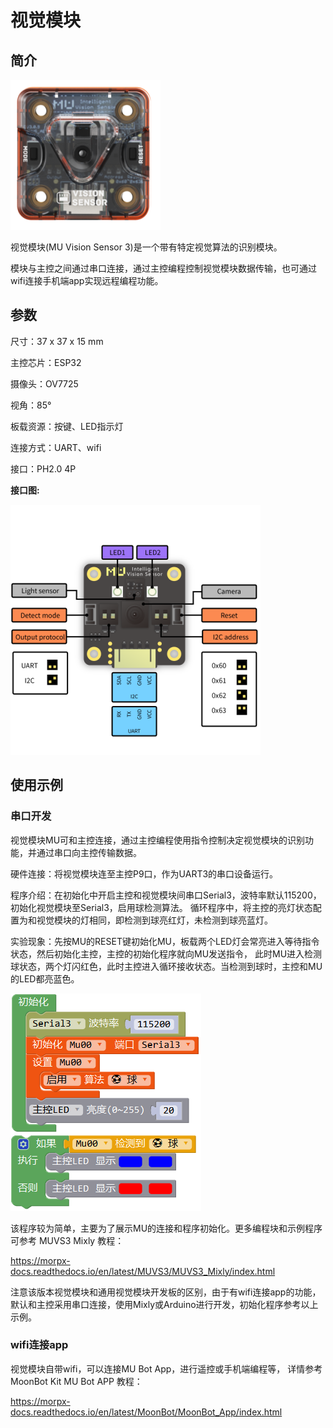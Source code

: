 # 视觉模块

## 简介

![](./images/render_MUVS3.png)

视觉模块(MU Vision Sensor 3)是一个带有特定视觉算法的识别模块。

模块与主控之间通过串口连接，通过主控编程控制视觉模块数据传输，也可通过wifi连接手机端app实现远程编程功能。

## 参数

尺寸：37 x 37 x 15 mm

主控芯片：ESP32

摄像头：OV7725

视角：85°

板载资源：按键、LED指示灯

连接方式：UART、wifi

接口：PH2.0 4P

**接口图:**

![](./images/pinout_MUVS3.png)

## 使用示例

### 串口开发

视觉模块MU可和主控连接，通过主控编程使用指令控制决定视觉模块的识别功能，并通过串口向主控传输数据。

硬件连接：将视觉模块连至主控P9口，作为UART3的串口设备运行。

程序介绍：在初始化中开启主控和视觉模块间串口Serial3，波特率默认115200，初始化视觉模块至Serial3，启用球检测算法。
循环程序中，将主控的亮灯状态配置为和视觉模块的灯相同，即检测到球亮红灯，未检测到球亮蓝灯。

实验现象：先按MU的RESET键初始化MU，板载两个LED灯会常亮进入等待指令状态，然后初始化主控，主控的初始化程序就向MU发送指令，
此时MU进入检测球状态，两个灯闪红色，此时主控进入循环接收状态。当检测到球时，主控和MU的LED都亮蓝色。

![](./images/Mixly_example_MUVS3_balldetect.png)

该程序较为简单，主要为了展示MU的连接和程序初始化。更多编程块和示例程序可参考
MUVS3 Mixly 教程：

<https://morpx-docs.readthedocs.io/en/latest/MUVS3/MUVS3_Mixly/index.html>

注意该版本视觉模块和通用视觉模块开发板的区别，由于有wifi连接app的功能，默认和主控采用串口连接，使用Mixly或Arduino进行开发，初始化程序参考以上示例。

### wifi连接app

视觉模块自带wifi，可以连接MU Bot App，进行遥控或手机端编程等，
详情参考MoonBot Kit MU Bot APP 教程：

<https://morpx-docs.readthedocs.io/en/latest/MoonBot/MoonBot_App/index.html>
